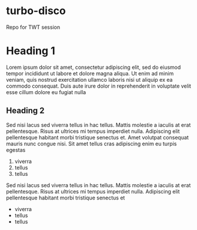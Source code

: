 # turbo-disco
Repo for TWT session

# Heading 1
Lorem ipsum dolor sit amet, consectetur adipiscing elit, sed do eiusmod tempor incididunt ut labore et dolore magna aliqua. Ut enim ad minim veniam, quis nostrud exercitation ullamco laboris nisi ut aliquip ex ea commodo consequat. Duis aute irure dolor in reprehenderit in voluptate velit esse cillum dolore eu fugiat nulla 
## Heading 2
Sed nisi lacus sed viverra tellus in hac tellus. Mattis molestie a iaculis at erat pellentesque. Risus at ultrices mi tempus imperdiet nulla. Adipiscing elit pellentesque habitant morbi tristique senectus et. Amet volutpat consequat mauris nunc congue nisi. Sit amet tellus cras adipiscing enim eu turpis egestas
1. viverra
2. tellus
3. tellus

Sed nisi lacus sed viverra tellus in hac tellus. Mattis molestie a iaculis at erat pellentesque. Risus at ultrices mi tempus imperdiet nulla. Adipiscing elit pellentesque habitant morbi tristique senectus et
* viverra
* tellus
* tellus
